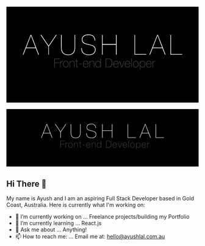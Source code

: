 ![Ayush Lal Banner Image](https://github.com/ayush-lal/ayush-lal/blob/master/GitHub_AyushLal_Banner.jpg?raw=true)

![Ayush Lal Banner Image](https://github.com/ayush-lal/ayush-lal/blob/master/assets/GitHub_AyushLal_Banner3.jpg?raw=true)

## Hi There 👋

My name is Ayush and I am an aspiring Full Stack Developer based in Gold Coast, Australia. Here is currently what I'm working on:

- 🔭 I’m currently working on ... Freelance projects/building my Portfolio
- 🌱 I’m currently learning ... React.js
- 💬 Ask me about ... Anything!
- 📫 How to reach me: ... Email me at: hello@ayushlal.com.au
